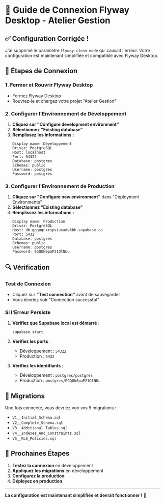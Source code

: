 # 🔧 Guide de Connexion Flyway Desktop - Atelier Gestion

## ✅ Configuration Corrigée !

J'ai supprimé le paramètre `flyway.clean.mode` qui causait l'erreur. Votre configuration est maintenant simplifiée et compatible avec Flyway Desktop.

## 🚀 Étapes de Connexion

### 1. Fermer et Rouvrir Flyway Desktop
- Fermez Flyway Desktop
- Rouvrez-le et chargez votre projet "Atelier Gestion"

### 2. Configurer l'Environnement de Développement

1. **Cliquez sur "Configure development environment"**
2. **Sélectionnez "Existing database"**
3. **Remplissez les informations :**
   ```
   Display name: Développement
   Driver: PostgreSQL
   Host: localhost
   Port: 54322
   Database: postgres
   Schemas: public
   Username: postgres
   Password: postgres
   ```

### 3. Configurer l'Environnement de Production

1. **Cliquez sur "Configure new environment"** dans "Deployment Environments"
2. **Sélectionnez "Existing database"**
3. **Remplissez les informations :**
   ```
   Display name: Production
   Driver: PostgreSQL
   Host: db.gggoqnxrspviuxadvkbh.supabase.co
   Port: 5432
   Database: postgres
   Schemas: public
   Username: postgres
   Password: EGQUN6paP21OlNUu
   ```

## 🔍 Vérification

### Test de Connexion
- Cliquez sur **"Test connection"** avant de sauvegarder
- Vous devriez voir "Connection successful"

### Si l'Erreur Persiste
1. **Vérifiez que Supabase local est démarré** :
   ```bash
   supabase start
   ```

2. **Vérifiez les ports** :
   - Développement : `54322`
   - Production : `5432`

3. **Vérifiez les identifiants** :
   - Développement : `postgres/postgres`
   - Production : `postgres/EGQUN6paP21OlNUu`

## 📁 Migrations

Une fois connecté, vous devriez voir vos 5 migrations :
- `V1__Initial_Schema.sql`
- `V2__Complete_Schema.sql`
- `V3__Additional_Tables.sql`
- `V4__Indexes_And_Constraints.sql`
- `V5__RLS_Policies.sql`

## 🚀 Prochaines Étapes

1. **Testez la connexion** en développement
2. **Appliquez les migrations** en développement
3. **Configurez la production**
4. **Déployez en production**

---

**La configuration est maintenant simplifiée et devrait fonctionner !** 🎉
